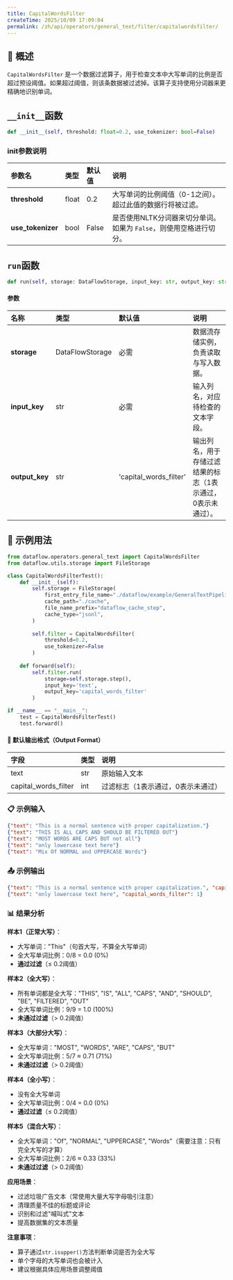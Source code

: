 ```yaml
---
title: CapitalWordsFilter
createTime: 2025/10/09 17:09:04
permalink: /zh/api/operators/general_text/filter/capitalwordsfilter/
---
```


## 📘 概述
`CapitalWordsFilter` 是一个数据过滤算子，用于检查文本中大写单词的比例是否超过预设阈值。如果超过阈值，则该条数据被过滤掉。该算子支持使用分词器来更精确地识别单词。

## `__init__`函数
```python
def __init__(self, threshold: float=0.2, use_tokenizer: bool=False)
```
### init参数说明
| 参数名 | 类型 | 默认值 | 说明 |
| :--- | :-- | :-- | :--- |
| **threshold** | float | 0.2 | 大写单词的比例阈值（0-1之间）。超过此值的数据行将被过滤。 |
| **use_tokenizer** | bool | False | 是否使用NLTK分词器来切分单词。如果为 `False`，则使用空格进行切分。 |

## `run`函数
```python
def run(self, storage: DataFlowStorage, input_key: str, output_key: str='capital_words_filter')
```
#### 参数
| 名称 | 类型 | 默认值 | 说明 |
| :--- | :--- | :--- | :--- |
| **storage** | DataFlowStorage | 必需 | 数据流存储实例，负责读取与写入数据。 |
| **input_key** | str | 必需 | 输入列名，对应待检查的文本字段。 |
| **output_key** | str | 'capital_words_filter' | 输出列名，用于存储过滤结果的标志（1表示通过，0表示未通过）。 |

## 🧠 示例用法

```python
from dataflow.operators.general_text import CapitalWordsFilter
from dataflow.utils.storage import FileStorage

class CapitalWordsFilterTest():
    def __init__(self):
        self.storage = FileStorage(
            first_entry_file_name="./dataflow/example/GeneralTextPipeline/capital_words_test_input.jsonl",
            cache_path="./cache",
            file_name_prefix="dataflow_cache_step",
            cache_type="jsonl",
        )
        
        self.filter = CapitalWordsFilter(
            threshold=0.2,
            use_tokenizer=False
        )
        
    def forward(self):
        self.filter.run(
            storage=self.storage.step(),
            input_key='text',
            output_key='capital_words_filter'
        )

if __name__ == "__main__":
    test = CapitalWordsFilterTest()
    test.forward()
```

#### 🧾 默认输出格式（Output Format）

| 字段 | 类型 | 说明 |
| :--- | :---- | :---------- |
| text | str | 原始输入文本 |
| capital_words_filter | int | 过滤标志（1表示通过，0表示未通过） |

### 📋 示例输入

```json
{"text": "This is a normal sentence with proper capitalization."}
{"text": "THIS IS ALL CAPS AND SHOULD BE FILTERED OUT"}
{"text": "MOST WORDS ARE CAPS BUT not all"}
{"text": "only lowercase text here"}
{"text": "Mix Of NORMAL and UPPERCASE Words"}
```

### 📤 示例输出

```json
{"text": "This is a normal sentence with proper capitalization.", "capital_words_filter": 1}
{"text": "only lowercase text here", "capital_words_filter": 1}
```

### 📊 结果分析

**样本1（正常大写）**：
- 大写单词："This"（句首大写，不算全大写单词）
- 全大写单词比例：0/8 = 0.0 (0%)
- **通过过滤**（≤ 0.2阈值）

**样本2（全大写）**：
- 所有单词都是全大写："THIS", "IS", "ALL", "CAPS", "AND", "SHOULD", "BE", "FILTERED", "OUT"
- 全大写单词比例：9/9 = 1.0 (100%)
- **未通过过滤**（> 0.2阈值）

**样本3（大部分大写）**：
- 全大写单词："MOST", "WORDS", "ARE", "CAPS", "BUT"
- 全大写单词比例：5/7 ≈ 0.71 (71%)
- **未通过过滤**（> 0.2阈值）

**样本4（全小写）**：
- 没有全大写单词
- 全大写单词比例：0/4 = 0.0 (0%)
- **通过过滤**（≤ 0.2阈值）

**样本5（混合大写）**：
- 全大写单词："Of", "NORMAL", "UPPERCASE", "Words"（需要注意：只有完全大写的才算）
- 全大写单词比例：2/6 ≈ 0.33 (33%)
- **未通过过滤**（> 0.2阈值）

**应用场景**：
- 过滤垃圾广告文本（常使用大量大写字母吸引注意）
- 清理质量不佳的标题或评论
- 识别和过滤"喊叫式"文本
- 提高数据集的文本质量

**注意事项**：
- 算子通过`str.isupper()`方法判断单词是否为全大写
- 单个字母的大写单词也会被计入
- 建议根据具体应用场景调整阈值
